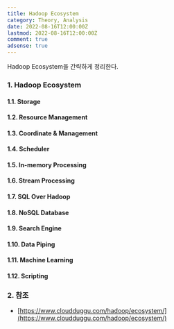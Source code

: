 ```yaml
---
title: Hadoop Ecosystem
category: Theory, Analysis
date: 2022-08-16T12:00:00Z
lastmod: 2022-08-16T12:00:00Z
comment: true
adsense: true
---
```


Hadoop Ecosystem을 간략하게 정리한다.

### 1. Hadoop Ecosystem

#### 1.1. Storage

#### 1.2. Resource Management

#### 1.3. Coordinate & Management

#### 1.4. Scheduler

#### 1.5. In-memory Processing

#### 1.6. Stream Processing

#### 1.7. SQL Over Hadoop

#### 1.8. NoSQL Database

#### 1.9. Search Engine

#### 1.10. Data Piping

#### 1.11. Machine Learning

#### 1.12. Scripting

### 2. 참조

* [https://www.cloudduggu.com/hadoop/ecosystem/](https://www.cloudduggu.com/hadoop/ecosystem/)